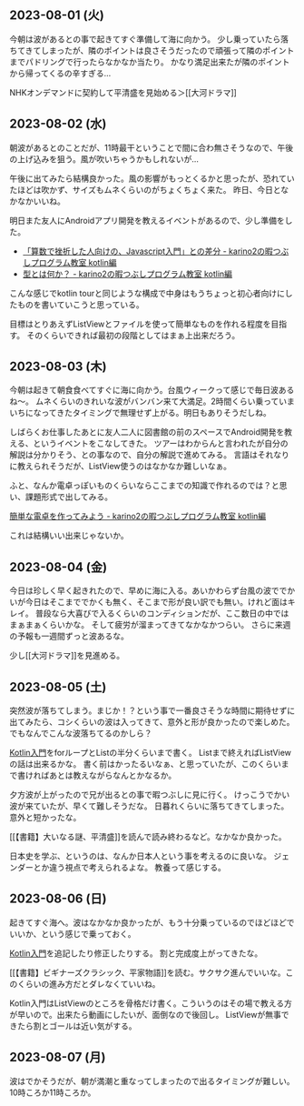 ## 2023-08-01 (火)

今朝は波があるとの事で起きてすぐ準備して海に向かう。
少し乗っていたら落ちてきてしまったが、隣のポイントは良さそうだったので頑張って隣のポイントまでパドリングで行ったらなかなか当たり。
かなり満足出来たが隣のポイントから帰ってくるの辛すぎる…

NHKオンデマンドに契約して平清盛を見始める＞[[大河ドラマ]]

## 2023-08-02 (水)

朝波があるとのことだが、11時最干ということで間に合わ無さそうなので、午後の上げ込みを狙う。風が吹いちゃうかもしれないが…

午後に出てみたら結構良かった。風の影響がもっとくるかと思ったが、恐れていたほどは吹かず、サイズもムネくらいのがちょくちょく来た。
昨日、今日となかなかいいね。

明日また友人にAndroidアプリ開発を教えるイベントがあるので、少し準備をした。

- [「算数で挫折した人向けの、Javascript入門」との差分 - karino2の暇つぶしプログラム教室 kotlin編](https://karino2.github.io/kotlin-lesson/diff_to_js_intro.html)
- [型とは何か？ - karino2の暇つぶしプログラム教室 kotlin編](https://karino2.github.io/kotlin-lesson/what_is_type.html)

こんな感じでkotlin tourと同じような構成で中身はもうちょっと初心者向けにしたものを書いていこうと思っている。

目標はとりあえずListViewとファイルを使って簡単なものを作れる程度を目指す。
そのくらいできれば最初の段階としてはまぁ上出来だろう。

## 2023-08-03 (木)

今朝は起きて朝食食べてすぐに海に向かう。台風ウィークって感じで毎日波あるね〜。
ムネくらいのきれいな波がバンバン来て大満足。2時間くらい乗っていまいちになってきたタイミングで無理せず上がる。明日もありそうだしね。

しばらくお仕事したあとに友人二人に図書館の前のスペースでAndroid開発を教える、というイベントをこなしてきた。
ツアーはわからんと言われたが自分の解説は分かりそう、との事なので、自分の解説で進めてみる。
言語はそれなりに教えられそうだが、ListView使うのはなかなか難しいなぁ。

ふと、なんか電卓っぽいものくらいならここまでの知識で作れるのでは？と思い、課題形式で出してみる。

[簡単な電卓を作ってみよう - karino2の暇つぶしプログラム教室 kotlin編](https://karino2.github.io/kotlin-lesson/simple_calc.html?fbclid=IwAR1bWzXA2s6_ZvYjle4M9i7dvruPmyW0GsZzF8lpVI0q8sQQcfAjUJctYCk)

これは結構いい出来じゃないか。

## 2023-08-04 (金)

今日は珍しく早く起きれたので、早めに海に入る。あいかわらず台風の波ででかいが今日はそこまででかくも無く、そこまで形が良い訳でも無い。けれど面はキレイ。
普段なら大喜びで入るくらいのコンディションだが、ここ数日の中ではまぁまぁくらいかな。
そして疲労が溜まってきてなかなかつらい。
さらに来週の予報も一週間ずっと波あるな。

少し[[大河ドラマ]]を見進める。

## 2023-08-05 (土)

突然波が落ちてしまう。まじか！？という事で一番良さそうな時間に期待せずに出てみたら、コシくらいの波は入ってきて、意外と形が良かったので楽しめた。
でもなんでこんな波落ちてるのかしら？

[Kotlin入門](https://karino2.github.io/kotlin-lesson/)をforループとListの半分くらいまで書く。
Listまで終えればListViewの話は出来るかな。
書く前はかったるいなぁ、と思っていたが、このくらいまで書ければあとは教えながらなんとかなるか。

夕方波が上がったので兄が出るとの事で暇つぶしに見に行く。
けっこうでかい波が来ていたが、早くて難しそうだな。
日暮れくらいに落ちてきてしまった。意外と短かったな。

[[【書籍】大いなる謎、平清盛]]を読んで読み終わるなど。なかなか良かった。

日本史を学ぶ、というのは、なんか日本人という事を考えるのに良いな。
ジェンダーとか違う視点で考えられるよな。
教養って感じする。

## 2023-08-06 (日)

起きてすぐ海へ。波はなかなか良かったが、もう十分乗っているのでほどほどでいいか、という感じで乗っておく。

[Kotlin入門](https://karino2.github.io/kotlin-lesson/)を追記したり修正したりする。
割と完成度上がってきたな。

[[【書籍】ビギナーズクラシック、平家物語]]を読む。サクサク進んでいいな。このくらいの進み方だとダレなくていいね。

Kotlin入門はListViewのところを骨格だけ書く。こういうのはその場で教える方が早いので。出来たら動画にしたいが、面倒なので後回し。
ListViewが無事できたら割とゴールは近い気がする。

## 2023-08-07 (月)

波はでかそうだが、朝が満潮と重なってしまったので出るタイミングが難しい。10時ころか11時ころか。